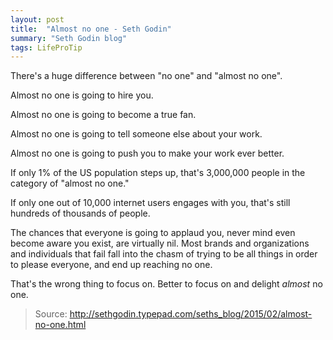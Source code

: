 ```yaml
---
layout: post
title:  "Almost no one - Seth Godin"
summary: "Seth Godin blog"
tags: LifeProTip
---
```

There's a huge difference between "no one" and "almost no one".

Almost no one is going to hire you.

Almost no one is going to become a true fan.

Almost no one is going to tell someone else about your work.

Almost no one is going to push you to make your work ever better.

If only 1% of the US population steps up, that's 3,000,000 people in the category of "almost no one."

If only one out of 10,000 internet users engages with you, that's still hundreds of thousands of people.

The chances that everyone is going to applaud you, never mind even become aware you exist, are virtually nil. Most brands and organizations and individuals that fail fall into the chasm of trying to be all things in order to please everyone, and end up reaching no one.

That's the wrong thing to focus on. Better to focus on and delight _almost_ no one.

> Source: http://sethgodin.typepad.com/seths_blog/2015/02/almost-no-one.html
